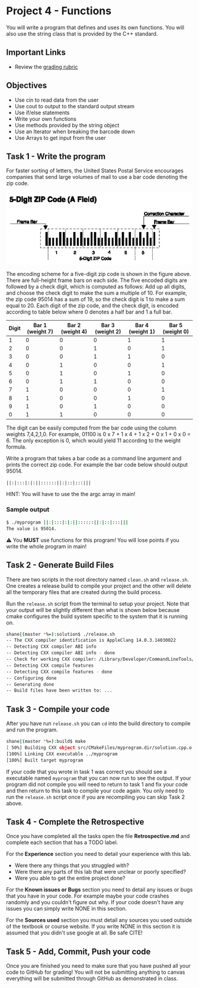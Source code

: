 # Project 4 - Functions

You will write a program that defines and uses its own functions. You will also
use the string class that is provided by the C++ standard.

## Important Links

- Review the [grading rubric](https://shanepanter.com/cs452/grading-rubric.html)

## Objectives

- Use cin to read data from the user
- Use cout to output to the standard output stream
- Use if/else statements
- Write your own functions
- Use methods provided by the string object
- Use an Iterator when breaking the barcode down
- Use Arrays to get input from the user

## Task 1 - Write the program

For faster sorting of letters, the United States Postal Service encourages
companies that send large volumes of mail to use a bar code denoting the zip
code.

![barcode.png](barcode.png)

The encoding scheme for a five-digit zip code is shown in the figure above.
There are full-height frame bars on each side. The five encoded digits are
followed by a check digit, which is computed as follows: Add up all digits, and
choose the check digit to make the sum a multiple of 10. For example, the zip
code 95014 has a sum of 19, so the check digit is 1 to make a sum equal to 20.
Each digit of the zip code, and the check digit, is encoded according to
table below where 0 denotes a half bar and 1 a full bar.

| Digit | Bar 1 (weight 7) | Bar 2 (weight 4) | Bar 3 (weight 2) | Bar 4 (weight 1) | Bar 5 (weight 0) |
| ----- | ---------------- | ---------------- | ---------------- | ---------------- | ---------------- |
| 1     | 0                | 0                | 0                | 1                | 1                |
| 2     | 0                | 0                | 1                | 0                | 1                |
| 3     | 0                | 0                | 1                | 1                | 0                |
| 4     | 0                | 1                | 0                | 0                | 1                |
| 5     | 0                | 1                | 0                | 1                | 0                |
| 6     | 0                | 1                | 1                | 0                | 0                |
| 7     | 1                | 0                | 0                | 0                | 1                |
| 8     | 1                | 0                | 0                | 1                | 0                |
| 9     | 1                | 0                | 1                | 0                | 0                |
| 0     | 1                | 1                | 0                | 0                | 0                |

The digit can be easily computed from the bar code using the column weights
7,4,2,1,0. For example, 01100 is 0 x 7 + 1 x 4 + 1 x 2 + 0 x 1 + 0 x 0 = 6. The
only exception is 0, which would yield 11 according to the weight formula.

Write a program that takes a bar code as a command line argument and prints the
correct zip code. For example the bar code below should output 95014.

`||:|:::|:|:||::::::||:|::|:::|||`

HINT: You will have to use the the argc array in main!

### Sample output

```bash
$ ./myprogram ||:|:::|:|:||::::::||:|::|:::|||
The value is 95014.
```

⚠ You **MUST** use functions for this program! You will lose points if you write
the whole program in main!

## Task 2 - Generate Build Files

There are two scripts in the root directory named `clean.sh` and `release.sh`.
One creates a release build to compile your project and the other will delete
all the temporary files that are created during the build process.

Run the `release.sh` script from the terminal to setup your project. Note
that your output will be slightly different than what is shown below because
cmake configures the build system specific to the system that it is running on.

```bash
shane|(master *%=):solution$ ./release.sh
-- The CXX compiler identification is AppleClang 14.0.3.14030022
-- Detecting CXX compiler ABI info
-- Detecting CXX compiler ABI info - done
-- Check for working CXX compiler: /Library/Developer/CommandLineTools/usr/bin/c++ - skipped
-- Detecting CXX compile features
-- Detecting CXX compile features - done
-- Configuring done
-- Generating done
-- Build files have been written to: ...
```

## Task 3 - Compile your code

After you have run `release.sh` you can `cd` into the build directory to compile
and run the program.

```bash
shane|(master *%=):build$ make
[ 50%] Building CXX object src/CMakeFiles/myprogram.dir/solution.cpp.o
[100%] Linking CXX executable ../myprogram
[100%] Built target myprogram
```

If your code that you wrote in task 1 was correct you should see a executable
named `myprogram` that you can now run to see the output. If your program did
not compile you will need to return to task 1 and fix your code and then return
to this task to compile your code again. You only need to run the `release.sh`
script once if you are recompiling you can skip Task 2 above.

## Task 4 - Complete the Retrospective

Once you have completed all the tasks open the file **Retrospective.md** and
complete each section that has a TODO label.

For the **Experience** section you need to detail your experience with this lab.

- Were there any things that you struggled with?
- Were there any parts of this lab that were unclear or poorly specified?
- Were you able to get the entire project done?

For the **Known issues or Bugs** section you need to detail any issues or bugs
that you have in your code. For example maybe your code crashes randomly and you
couldn't figure out why. If your code doesn't have any issues you can simply
write NONE in this section.

For the **Sources used** section you must detail any sources you used outside of
the textbook or course website. If you write NONE in this section it is assumed
that you didn't use google at all. Be safe CITE!

## Task 5 - Add, Commit, Push your code

Once you are finished you need to make sure that you have pushed all your code
to GitHub for grading! You will not be submitting anything to canvas everything
will be submitted through GitHub as demonstrated in class.
